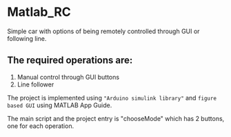 # Matlab_RC
 Simple car with options of being remotely controlled through GUI or following line.
 
 ## The required operations are:
 1) Manual control through GUI buttons
 2) Line follower
 
 The project is implemented using `"Arduino simulink library"` and `figure based GUI` using MATLAB App Guide.
 
 The main script and the project entry is "chooseMode" which has 2 buttons, one for each operation.
 
